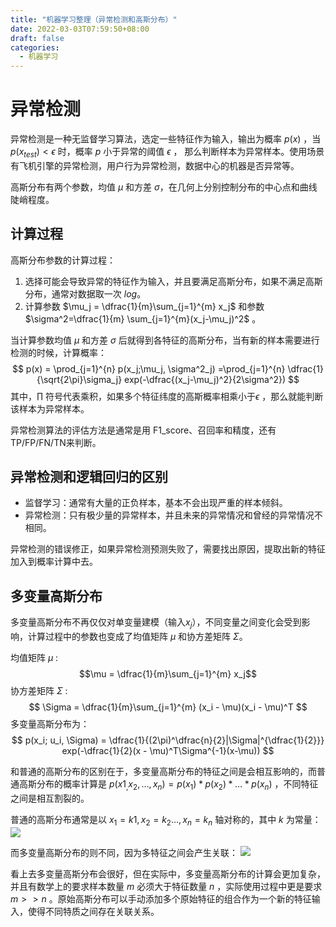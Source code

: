 ```yaml
---
title: "机器学习整理（异常检测和高斯分布）"
date: 2022-03-03T07:59:50+08:00
draft: false
categories:
  - 机器学习
---
```


# 异常检测

异常检测是一种无监督学习算法，选定一些特征作为输入，输出为概率 $p(x)$ ，当 $p(x_{test}) < \epsilon$  时，概率 $p$ 小于异常的阈值 $\epsilon$ ，
那么判断样本为异常样本。使用场景有飞机引擎的异常检测，用户行为异常检测，数据中心的机器是否异常等。

高斯分布有两个参数，均值 $\mu$ 和方差 $\sigma$，在几何上分别控制分布的中心点和曲线陡峭程度。


##  计算过程

高斯分布参数的计算过程：
1. 选择可能会导致异常的特征作为输入，并且要满足高斯分布，如果不满足高斯分布，通常对数据取一次 $log$。 
2. 计算参数 $\mu_j = \dfrac{1}{m}\sum_{j=1}^{m} x_j$ 和参数 $\sigma^2=\dfrac{1}{m} \sum_{j=1}^{m}(x_j-\mu_j)^2$ 。

当计算参数均值 $\mu$ 和方差 $\sigma$  后就得到各特征的高斯分布，当有新的样本需要进行检测的时候，计算概率：
$$
p(x) = \prod_{j=1}^{n} p(x_j;\mu_j, \sigma^2_j)
=\prod_{j=1}^{n} \dfrac{1}{\sqrt{2\pi}\sigma_j} exp(-\dfrac{(x_j-\mu_j)^2}{2\sigma^2}) 
$$
其中，$\prod$ 符号代表乘积，如果多个特征纬度的高斯概率相乘小于$\epsilon$ ，那么就能判断该样本为异常样本。

异常检测算法的评估方法是通常是用 F1_score、召回率和精度，还有TP/FP/FN/TN来判断。

## 异常检测和逻辑回归的区别

- 监督学习：通常有大量的正负样本，基本不会出现严重的样本倾斜。
- 异常检测：只有极少量的异常样本，并且未来的异常情况和曾经的异常情况不相同。

异常检测的错误修正，如果异常检测预测失败了，需要找出原因，提取出新的特征加入到概率计算中去。

## 多变量高斯分布

多变量高斯分布不再仅仅对单变量建模（输入$x_j$），不同变量之间变化会受到影响，计算过程中的参数也变成了均值矩阵 $\mu$ 和协方差矩阵 $\Sigma$。

均值矩阵 $\mu$ :
$$\mu = \dfrac{1}{m}\sum_{j=1}^{m} x_j$$
协方差矩阵 $\Sigma$ :
$$
\Sigma = \dfrac{1}{m}\sum_{j=1}^{m} (x_i - \mu)(x_i - \mu)^T
$$
多变量高斯分布为：
$$
p(x_i; u_i, \Sigma) = \dfrac{1}{(2\pi)^\dfrac{n}{2}|\Sigma|^{\dfrac{1}{2}}} exp(-\dfrac{1}{2}(x - \mu)^T\Sigma^{-1}(x-\mu)) 
$$

和普通的高斯分布的区别在于，多变量高斯分布的特征之间是会相互影响的，而普通高斯分布的概率计算是 $p(x1_,x_2,\dots,x_n) = p(x_1) * p(x_2) * \dots * p(x_n)$ ，不同特征之间是相互割裂的。

普通的高斯分布通常是以 $x_1=k1,x_2=k_2\dots,x_n=k_n$ 轴对称的，其中 $k$ 为常量：
![](https://blog-1256435232.cos.ap-shanghai.myqcloud.com/cnblog/image-2022-03-03-22-11-43-237.png)

而多变量高斯分布的则不同，因为多特征之间会产生关联：
![](https://blog-1256435232.cos.ap-shanghai.myqcloud.com/cnblog/image-2022-03-03-22-18-25-660.png)

看上去多变量高斯分布会很好，但在实际中，多变量高斯分布的计算会更加复杂，并且有数学上的要求样本数量 $m$ 必须大于特征数量 $n$ ，实际使用过程中更是要求 $m >> n$  。原始高斯分布可以手动添加多个原始特征的组合作为一个新的特征输入，使得不同特质之间存在关联关系。